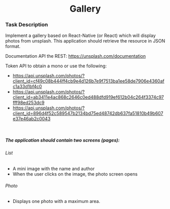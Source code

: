 <h1 align="center">Gallery</h1>

### Task Description

Implement a gallery based on React-Native (or React) which will display photos from unsplash. This application should retrieve the resource in JSON format.

Documentation API the REST: https://unsplash.com/documentation

Token API to obtain a mono or use the following:

- https://api.unsplash.com/photos/?client_id=cf49c08b444ff4cb9e4d126b7e9f7513ba1ee58de7906e4360afc1a33d1bf4c0
- https://api.unsplash.com/photos/?client_id=ab3411e4ac868c2646c0ed488dfd919ef612b04c264f3374c97fff98ed253dc9
- https://api.unsplash.com/photos/?client_id=896d4f52c589547b2134bd75ed48742db637fa51810b49b607e37e46ab2c0043

<br/>

##### The application should contain two screens (pages):

###### List

- A mini image with the name and author
- When the user clicks on the image, the photo screen opens

###### Photo

- Displays one photo with a maximum area.
